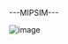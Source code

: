 ---MIPSIM---





![image](https://github.com/metinhancezik/MipsSimulator/assets/126672425/5ef38761-9b06-4f9c-a907-c45417a5ed9a)

